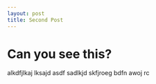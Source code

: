 ```yaml
---
layout: post
title: Second Post
---
```


# Can you see this?

alkdfjlkaj lksajd asdf sadlkjd skfjroeg bdfn awoj rc 
